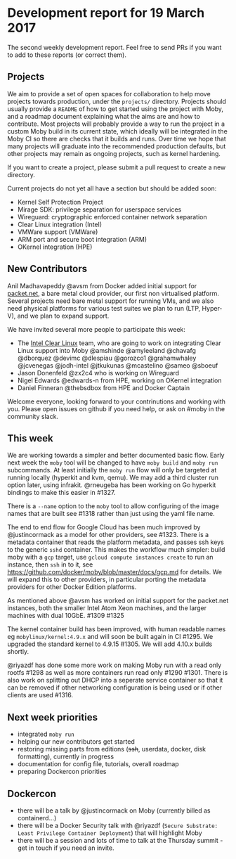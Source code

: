 # Development report for 19 March 2017

The second weekly development report. Feel free to send PRs if you want to add to these reports (or correct them).

## Projects

We aim to provide a set of open spaces for collaboration to help move projects towards production, under the `projects/` directory.
Projects should usually provide a `README` of how to get started using the project with Moby, and a roadmap document explaining what
the aims are and how to contribute. Most projects will probably provide a way to run the project in a custom Moby build
in its current state, which ideally will be integrated in the Moby CI so there are checks that it builds and runs. Over
time we hope that many projects will graduate into the recommended production defaults, but other projects may remain as
ongoing projects, such as kernel hardening.

If you want to  create a project, please submit a pull request to create a new directory.

Current projects do not yet all have a section but should be added soon:
- Kernel Self Protection Project
- Mirage SDK: privilege separation for userspace services
- Wireguard: cryptographic enforced container network separation
- Clear Linux integration (Intel)
- VMWare support (VMWare)
- ARM port and secure boot integration (ARM)
- OKernel integration (HPE)

## New Contributors

Anil Madhavapeddy @avsm from Docker added initial support for [packet.net](http://packet.net/), a bare metal cloud provider, our first non virtualised platform. Several projects need bare metal support for running VMs, and we also need physical platforms for various test suites we plan to run (LTP, Hyper-V), and we plan to expand support.

We have invited several more people to participate this week:

- The [Intel Clear Linux](https://clearlinux.org/) team, who are going to work on integrating Clear Linux support into Moby @amshinde @amyleeland @chavafg @dborquez @devimc @dlespiau @gorozco1 @grahamwhaley @jcvenegas @jodh-intel @jtkukunas @mcastelino @sameo @sboeuf
- Jason Donenfeld @zx2c4 who is working on Wireguard
- Nigel Edwards @edwards-n from HPE, working on OKernel integration
- Daniel Finneran @thebsdbox from HPE and Docker Captain

Welcome everyone, looking forward to your contrinutions and working with you. Please open issues on github if you need help, or ask on #moby in the community slack.

## This week

We are working towards a simpler and better documented basic flow. Early next week the `moby` tool will be changed to have `moby build` and `moby run` subcommands. At least initially the `moby run` flow will only be targeted at running locally (hyperkit and kvm, qemu). We may add a third cluster run option later, using infrakit. @rneugeba has been working on Go hyperkit bindings to make this easier in #1327.

There is a `--name` option to the `moby` tool to allow configuring of the image names that are built see #1318 rather than just using the yaml file name.

The end to end flow for Google Cloud has been much improved by @justincormack as a model for other providers, see #1323. There is a metadata container that reads the platform metadata, and passes ssh keys to the generic `sshd` container. This makes the workflow much simpler: build moby with a `gcp` target, use `gcloud compute instances create` to run an instance, then `ssh` in to it, see https://github.com/docker/moby/blob/master/docs/gcp.md for details. We will expand this to other providers, in particular porting the metadata providers for other Docker Edition platforms.

As mentioned above @avsm has worked on initial support for the packet.net instances, both the smaller Intel Atom Xeon machines, and the larger machines with dual 10GbE. #1309 #1325

The kernel container build has been improved, with human readable names eg `mobylinux/kernel:4.9.x` and will soon be built again in CI #1295. We upgraded the standard kernel to 4.9.15 #1305. We will add 4.10.x builds shortly.

@riyazdf has done some more work on making Moby run with a read only rootfs #1298 as well as more containers run read only #1290 #1301. There is also work on splitting out DHCP into a seperate service container so that it can be removed if other networking configuration is being used or if other clients are used #1316.

## Next week priorities

- integrated `moby run`
- helping our new contributors get started
- restoring missing parts from editions (~~ssh~~, userdata, docker, disk formatting), currently in progress
- documentation for config file, tutorials, overall roadmap
- preparing Dockercon priorities

## Dockercon

- there will be a talk by @justincormack on Moby (currently billed as containerd...)
- there will be a Docker Security talk with @riyazdf (`Secure Substrate: Least Privilege Container Deployment`) that will highlight Moby
- there will be a session and lots of time to talk at the Thursday summit - get in touch if you need an invite.
